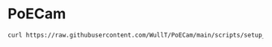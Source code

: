 # PoECam

```sh
curl https://raw.githubusercontent.com/WullT/PoECam/main/scripts/setup_complete.sh | bash
```